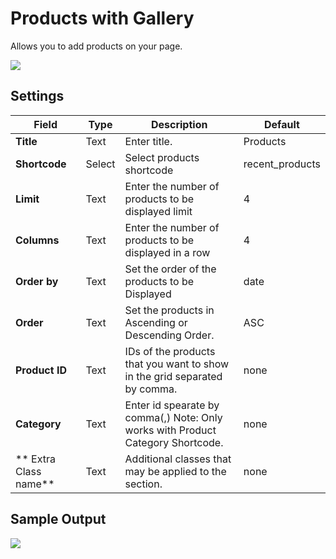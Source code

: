 # Products with Gallery

Allows you to add products on your page.

![](http://transvelo.github.io/docs/pizzaro/images/kc-products-with-gallery-setting.png)

## Settings

| Field | Type | Description | Default
| -- | -- | -- | -- |
| **Title** | Text |  Enter title. | Products
| **Shortcode** | Select | Select products shortcode | recent_products
| **Limit** | Text | Enter the number of products to be displayed limit | 4
| **Columns** | Text | Enter the number of products to be displayed in a row | 4
| **Order by** | Text |  Set the order of the products to be Displayed | date
| **Order** | Text | Set the products in Ascending or Descending Order. | ASC
| **Product ID** | Text | IDs of the products that you want to show in the grid separated by comma.| none
| **Category** | Text | Enter id spearate by comma(,) Note: Only works with Product Category Shortcode. | none
| ** Extra Class name** | Text | Additional classes that may be applied to the section. | none


## Sample Output

![](http://transvelo.github.io/docs/pizzaro/images/kc-products-with-gallery-output.png)
